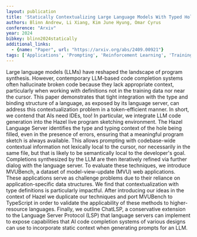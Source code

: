 ```yaml
---
layout: publication
title: 'Statically Contextualizing Large Language Models With Typed Holes'
authors: Blinn Andrew, Li Xiang, Kim June Hyung, Omar Cyrus
conference: "Arxiv"
year: 2024
bibkey: blinn2024statically
additional_links:
  - {name: "Paper", url: "https://arxiv.org/abs/2409.00921"}
tags: ['Applications', 'Prompting', 'Reinforcement Learning', 'Training Techniques']
---
```

Large language models (LLMs) have reshaped the landscape of program synthesis. However, contemporary LLM-based code completion systems often hallucinate broken code because they lack appropriate context, particularly when working with definitions not in the training data nor near the cursor. This paper demonstrates that tight integration with the type and binding structure of a language, as exposed by its language server, can address this contextualization problem in a token-efficient manner. In short, we contend that AIs need IDEs, too! In particular, we integrate LLM code generation into the Hazel live program sketching environment. The Hazel Language Server identifies the type and typing context of the hole being filled, even in the presence of errors, ensuring that a meaningful program sketch is always available. This allows prompting with codebase-wide contextual information not lexically local to the cursor, nor necessarily in the same file, but that is likely to be semantically local to the developer's goal. Completions synthesized by the LLM are then iteratively refined via further dialog with the language server. To evaluate these techniques, we introduce MVUBench, a dataset of model-view-update (MVU) web applications. These applications serve as challenge problems due to their reliance on application-specific data structures. We find that contextualization with type definitions is particularly impactful. After introducing our ideas in the context of Hazel we duplicate our techniques and port MVUBench to TypeScript in order to validate the applicability of these methods to higher-resource languages. Finally, we outline ChatLSP, a conservative extension to the Language Server Protocol (LSP) that language servers can implement to expose capabilities that AI code completion systems of various designs can use to incorporate static context when generating prompts for an LLM.
